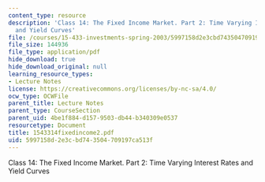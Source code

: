 ```yaml
---
content_type: resource
description: 'Class 14: The Fixed Income Market. Part 2: Time Varying Interest Rates
  and Yield Curves'
file: /courses/15-433-investments-spring-2003/5997158d2e3cbd743504709197ca513f_1543314fixedincome2.pdf
file_size: 144936
file_type: application/pdf
hide_download: true
hide_download_original: null
learning_resource_types:
- Lecture Notes
license: https://creativecommons.org/licenses/by-nc-sa/4.0/
ocw_type: OCWFile
parent_title: Lecture Notes
parent_type: CourseSection
parent_uid: 4be1f884-d157-9503-db44-b340309e0537
resourcetype: Document
title: 1543314fixedincome2.pdf
uid: 5997158d-2e3c-bd74-3504-709197ca513f
---
```

Class 14: The Fixed Income Market. Part 2: Time Varying Interest Rates and Yield Curves